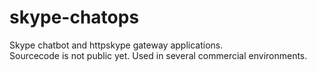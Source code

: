 # skype-chatops
Skype chatbot and httpskype gateway applications.  
Sourcecode is not public yet. Used in several commercial environments.
